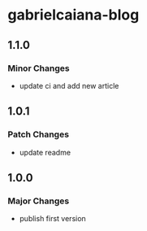 # gabrielcaiana-blog

## 1.1.0

### Minor Changes

- update ci and add new article

## 1.0.1

### Patch Changes

- update readme

## 1.0.0

### Major Changes

- publish first version
